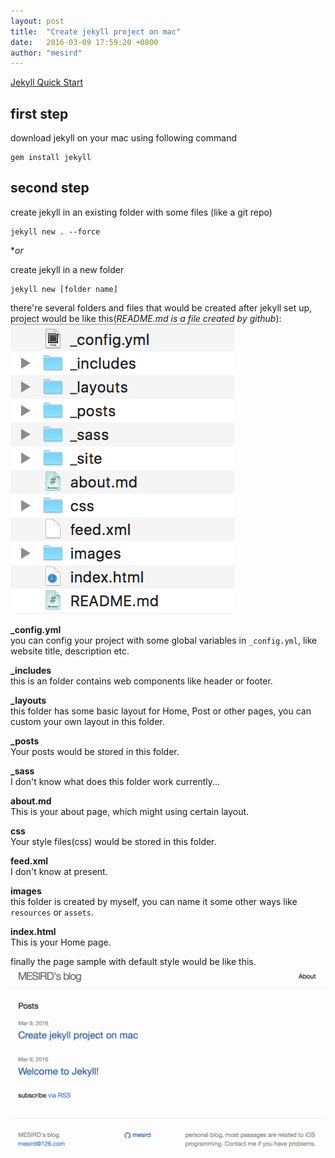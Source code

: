 ```yaml
---
layout: post
title:  "Create jekyll project on mac"
date:   2016-03-09 17:59:20 +0800
author: "mesird"
---
```


[Jekyll Quick Start](https://jekyllrb.com/docs/quickstart)

## first step
download jekyll on your mac using following command  
```
gem install jekyll
```

## second step
create jekyll in an existing folder with some files (like a git repo)  
```
jekyll new . --force
```

**or*

create jekyll in a new folder  
```
jekyll new [folder name]
```

there're several folders and files that would be created after jekyll set up, project would be like this(*README.md is a file created by github*):  
![project](/images/project_list.png)

**_config.yml**  
you can config your project with some global variables in `_config.yml`, like website title, description etc.

**_includes**  
this is an folder contains web components like header or footer.

**_layouts**  
this folder has some basic layout for Home, Post or other pages, you can custom your own layout in this folder.

**_posts**  
Your posts would be stored in this folder.

**_sass**  
I don't know what does this folder work currently...

**about.md**  
This is your about page, which might using certain layout.

**css**  
Your style files(css) would be stored in this folder.

**feed.xml**  
I don't know at present.

**images**  
this folder is created by myself, you can name it some other ways like `resources` or `assets`.

**index.html**  
This is your Home page.

finally the page sample with default style would be like this.  
![sample_page](/images/sample_page.png)
